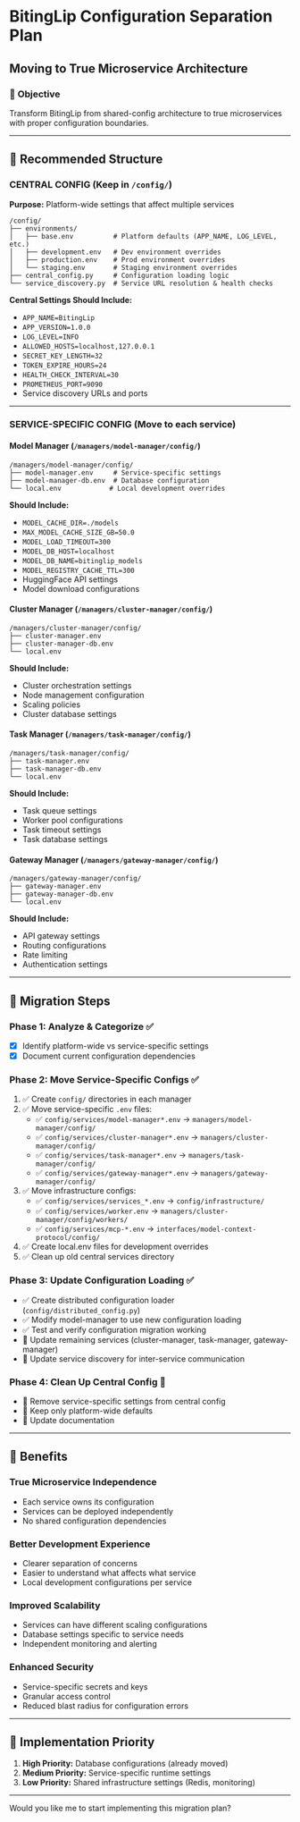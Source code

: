 # BitingLip Configuration Separation Plan

## Moving to True Microservice Architecture

### 🎯 **Objective**

Transform BitingLip from shared-config architecture to true microservices with proper configuration boundaries.

---

## 📁 **Recommended Structure**

### **CENTRAL CONFIG** (Keep in `/config/`)

**Purpose:** Platform-wide settings that affect multiple services

```
/config/
├── environments/
│   ├── base.env          # Platform defaults (APP_NAME, LOG_LEVEL, etc.)
│   ├── development.env   # Dev environment overrides
│   ├── production.env    # Prod environment overrides
│   └── staging.env       # Staging environment overrides
├── central_config.py     # Configuration loading logic
└── service_discovery.py  # Service URL resolution & health checks
```

**Central Settings Should Include:**

- `APP_NAME=BitingLip`
- `APP_VERSION=1.0.0`
- `LOG_LEVEL=INFO`
- `ALLOWED_HOSTS=localhost,127.0.0.1`
- `SECRET_KEY_LENGTH=32`
- `TOKEN_EXPIRE_HOURS=24`
- `HEALTH_CHECK_INTERVAL=30`
- `PROMETHEUS_PORT=9090`
- Service discovery URLs and ports

---

### **SERVICE-SPECIFIC CONFIG** (Move to each service)

#### **Model Manager** (`/managers/model-manager/config/`)

```
/managers/model-manager/config/
├── model-manager.env     # Service-specific settings
├── model-manager-db.env  # Database configuration
└── local.env            # Local development overrides
```

**Should Include:**

- `MODEL_CACHE_DIR=./models`
- `MAX_MODEL_CACHE_SIZE_GB=50.0`
- `MODEL_LOAD_TIMEOUT=300`
- `MODEL_DB_HOST=localhost`
- `MODEL_DB_NAME=bitinglip_models`
- `MODEL_REGISTRY_CACHE_TTL=300`
- HuggingFace API settings
- Model download configurations

#### **Cluster Manager** (`/managers/cluster-manager/config/`)

```
/managers/cluster-manager/config/
├── cluster-manager.env
├── cluster-manager-db.env
└── local.env
```

**Should Include:**

- Cluster orchestration settings
- Node management configuration
- Scaling policies
- Cluster database settings

#### **Task Manager** (`/managers/task-manager/config/`)

```
/managers/task-manager/config/
├── task-manager.env
├── task-manager-db.env
└── local.env
```

**Should Include:**

- Task queue settings
- Worker pool configurations
- Task timeout settings
- Task database settings

#### **Gateway Manager** (`/managers/gateway-manager/config/`)

```
/managers/gateway-manager/config/
├── gateway-manager.env
├── gateway-manager-db.env
└── local.env
```

**Should Include:**

- API gateway settings
- Routing configurations
- Rate limiting
- Authentication settings

---

## 🔄 **Migration Steps**

### **Phase 1: Analyze & Categorize** ✅

- [x] Identify platform-wide vs service-specific settings
- [x] Document current configuration dependencies

### **Phase 2: Move Service-Specific Configs** ✅

1. ✅ Create `config/` directories in each manager
2. ✅ Move service-specific `.env` files:
   - ✅ `config/services/model-manager*.env` → `managers/model-manager/config/`
   - ✅ `config/services/cluster-manager*.env` → `managers/cluster-manager/config/`
   - ✅ `config/services/task-manager*.env` → `managers/task-manager/config/`
   - ✅ `config/services/gateway-manager*.env` → `managers/gateway-manager/config/`
3. ✅ Move infrastructure configs:
   - ✅ `config/services/services_*.env` → `config/infrastructure/`
   - ✅ `config/services/worker.env` → `managers/cluster-manager/config/workers/`
   - ✅ `config/services/mcp-*.env` → `interfaces/model-context-protocol/config/`
4. ✅ Create local.env files for development overrides
5. ✅ Clean up old central services directory

### **Phase 3: Update Configuration Loading** ✅

- ✅ Create distributed configuration loader (`config/distributed_config.py`)
- ✅ Modify model-manager to use new configuration loading
- ✅ Test and verify configuration migration working
- 🔄 Update remaining services (cluster-manager, task-manager, gateway-manager)
- 🔄 Update service discovery for inter-service communication

### **Phase 4: Clean Up Central Config** 🔄

- 🔄 Remove service-specific settings from central config
- 🔄 Keep only platform-wide defaults
- 🔄 Update documentation

---

## 🎁 **Benefits**

### **True Microservice Independence**

- Each service owns its configuration
- Services can be deployed independently
- No shared configuration dependencies

### **Better Development Experience**

- Clearer separation of concerns
- Easier to understand what affects what service
- Local development configurations per service

### **Improved Scalability**

- Services can have different scaling configurations
- Database settings specific to service needs
- Independent monitoring and alerting

### **Enhanced Security**

- Service-specific secrets and keys
- Granular access control
- Reduced blast radius for configuration errors

---

## 🚀 **Implementation Priority**

1. **High Priority:** Database configurations (already moved)
2. **Medium Priority:** Service-specific runtime settings
3. **Low Priority:** Shared infrastructure settings (Redis, monitoring)

---

Would you like me to start implementing this migration plan?
